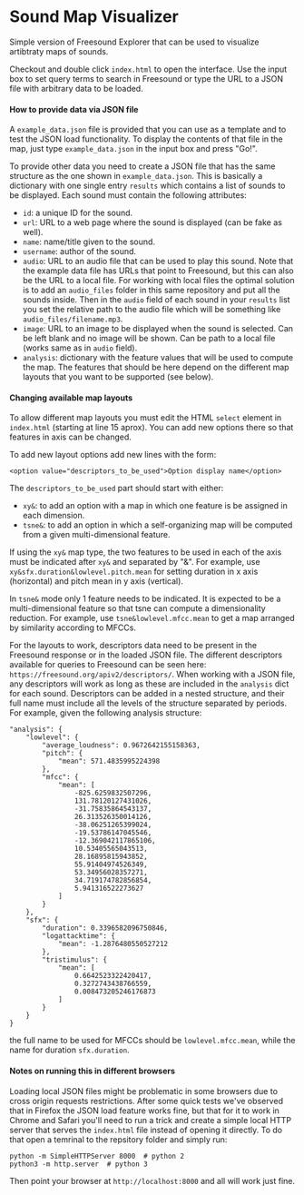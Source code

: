 # Sound Map Visualizer

Simple version of Freesound Explorer that can be used to visualize artibtraty maps of sounds. 

Checkout and double click `index.html` to open the interface. Use the input box to set query terms to search in Freesound or type the URL to a JSON file with arbitrary data to be loaded.


#### How to provide data via JSON file

A `example_data.json` file is provided that you can use as a template and to test the JSON load functionality. To display the contents of that file in the map, just type `example_data.json` in the input box and press "Go!".

To provide other data you need to create a JSON file that has the same structure as the one shown in `example_data.json`. This is basically a dictionary with one single entry `results` which contains a list of sounds to be displayed. Each sound must contain the following attributes:

 * `id`: a unique ID for the sound.
 * `url`: URL to a web page where the sound is displayed (can be fake as well).
 * `name`: name/title given to the sound.
 * `username`: author of the sound.
 * `audio`: URL to an audio file that can be used to play this sound. Note that the example data file has URLs that point to Freesound, but this can also be the URL to a local file. For working with local files the optimal solution is to add an `audio_files` folder in this same repository and put all the sounds inside. Then in the `audio` field of each sound in your `results` list you set the relative path to the audio file which will be something like `audio_files/filename.mp3`.
 * `image`: URL to an image to be displayed when the sound is selected. Can be left blank and no image will be shown. Can be path to a local file (works same as in `audio` field).
 * `analysis`: dictionary with the feature values that will be used to compute the map. The features that should be here depend on the different map layouts that you want to be supported (see below).

#### Changing available map layouts

To allow different map layouts you must edit the HTML `select` element in `index.html` (starting at line 15 aprox). You can add new options there so that features in axis can be changed.

To add new layout options add new lines with the form:
```
<option value="descriptors_to_be_used">Option display name</option>
```

The `descriptors_to_be_used` part should start with either:

 * `xy&`: to add an option with a map in which one feature is be assigned in each dimension.
 * `tsne&`: to add an option in which a self-organizing map will be computed from a given multi-dimensional feature.

If using the `xy&` map type, the two features to be used in each of the axis must be indicated after `xy&` and separated by "&". For example, use `xy&sfx.duration&lowlevel.pitch.mean`
for setting duration in x axis (horizontal) and pitch mean in y axis (vertical).

In `tsne&` mode only 1 feature needs to be indicated. It is expected to be a multi-dimensional feature so
that tsne can compute a dimensionality reduction. For example, use `tsne&lowlevel.mfcc.mean` to get a map arranged by similarity according to MFCCs.

For the layouts to work, descriptors data need to be present in the Freesound response or in the loaded JSON file. The different descriptors available for queries to Freesound can be seen here: `https://freesound.org/apiv2/descriptors/`. When working with a JSON file, any descriptors will work as long as these are included in the `analysis` dict for each sound. Descriptors can be added in a nested structure, and their full name must include all the levels of the structure separated by periods. For example, given the following analysis structure:

```
"analysis": {
    "lowlevel": {
        "average_loudness": 0.9672642155158363,
        "pitch": {
            "mean": 571.4835995224398
        },
        "mfcc": {
            "mean": [
                -825.6259832507296,
                131.78120127431026,
                -31.75835864543137,
                26.313526350014126,
                -38.06251265399024,
                -19.53786147045546,
                -12.369042117865106,
                10.53405565043513,
                28.16895815943852,
                55.91404974526349,
                53.34956028357271,
                34.719174782856854,
                5.941316522273627
            ]
        }
    },
    "sfx": {
        "duration": 0.3396582096750846,
        "logattacktime": {
            "mean": -1.2876480550527212
        },
        "tristimulus": {
            "mean": [
                0.6642523322420417,
                0.3272743438766559,
                0.008473205246176873
            ]
        }
    }
}
```
the full name to be used for MFCCs should be `lowlevel.mfcc.mean`, while the name for duration `sfx.duration`.


#### Notes on running this in different browsers

Loading local JSON files might be problematic in some browsers due to cross origin requests restrictions. After some quick tests we've observed that in Firefox the JSON load feature works fine, but that for it to work in Chrome and Safari you'll need to run a trick and create a simple local HTTP server that serves the `index.html` file instead of opening it directly. To do that open a temrinal to the repsitory folder and simply run:
```
python -m SimpleHTTPServer 8000  # python 2
python3 -m http.server  # python 3
```
Then point your browser at `http://localhost:8000` and all will work just fine.
